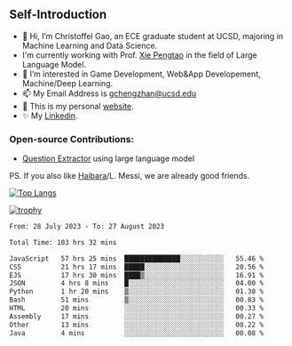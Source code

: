## Self-Introduction
- 👋 Hi, I’m Christoffel Gao, an ECE graduate student at UCSD, majoring in Machine Learning and Data Science.
- I'm currently working with Prof. [Xie Pengtao](https://pengtaoxie.github.io/) in the field of Large Language Model.
- 👀 I’m interested in Game Development, Web&App Developement, Machine/Deep Learning.
- 📫 My Email Address is gchengzhan@ucsd.edu
- 🌱 This is my personal [website](https://gaochengzhan.github.io/).
- ✨ My [Linkedin](https://www.linkedin.com/in/chengzhan-christoffel-gao/).

### Open-source Contributions:
- [Question Extractor](https://github.com/nestordemeure/question_extractor) using large language model

PS. If you also like [Haibara](https://www.detectiveconanworld.com/wiki/Ai_Haibara)/L. Messi, we are already good friends.

[![Top Langs](https://github-readme-stats.vercel.app/api/top-langs/?username=gaochengzhan&layout=compact&exclude_repo=CNN-based-Image-Recognition-for-AsianGiant-Hornets,Machine-Learning-and-Data-Computing-Tongji,NLP-on-Blogs-during-COVID-19-Pandemic,CSE258-Web-Mining-and-Recommder-System,Stock-Prediction-using-LSTM-Model)](https://github.com/anuraghazra/github-readme-stats)

[![trophy](https://github-profile-trophy.vercel.app/?username=gaochengzhan&theme=flat&row=1&margin-w=12)](https://github.com/ryo-ma/github-profile-trophy)

<!--START_SECTION:waka-->

```txt
From: 28 July 2023 - To: 27 August 2023

Total Time: 103 hrs 32 mins

JavaScript   57 hrs 25 mins  ██████████████░░░░░░░░░░░   55.46 %
CSS          21 hrs 17 mins  █████░░░░░░░░░░░░░░░░░░░░   20.56 %
EJS          17 hrs 30 mins  ████▒░░░░░░░░░░░░░░░░░░░░   16.91 %
JSON         4 hrs 8 mins    █░░░░░░░░░░░░░░░░░░░░░░░░   04.00 %
Python       1 hr 20 mins    ▒░░░░░░░░░░░░░░░░░░░░░░░░   01.30 %
Bash         51 mins         ▒░░░░░░░░░░░░░░░░░░░░░░░░   00.83 %
HTML         20 mins         ░░░░░░░░░░░░░░░░░░░░░░░░░   00.33 %
Assembly     17 mins         ░░░░░░░░░░░░░░░░░░░░░░░░░   00.27 %
Other        13 mins         ░░░░░░░░░░░░░░░░░░░░░░░░░   00.22 %
Java         4 mins          ░░░░░░░░░░░░░░░░░░░░░░░░░   00.08 %
```

<!--END_SECTION:waka-->

<!---
gaochengzhan/gaochengzhan is a ✨ special ✨ repository because its `README.md` (this file) appears on your GitHub profile.
You can click the Preview link to take a look at your changes.
--->
